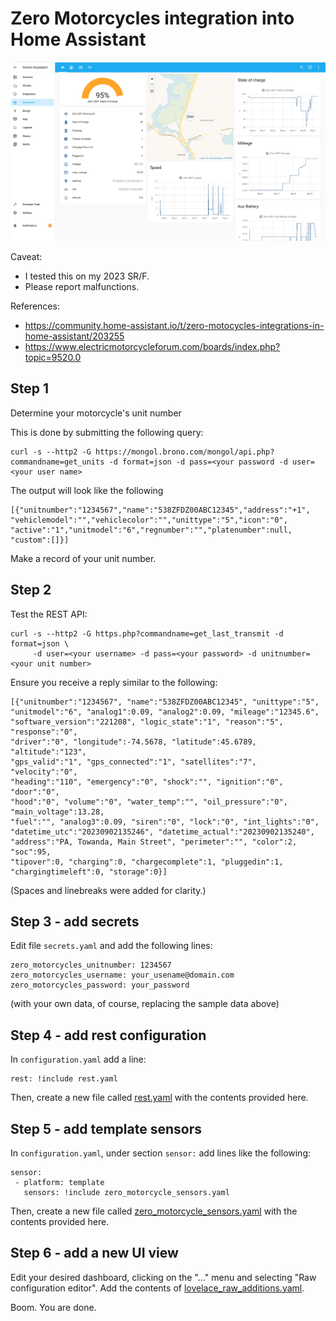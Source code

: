 # Zero Motorcycles integration into Home Assistant

![Dashboard screenshot](dashboard.png)

Caveat: 
- I tested this on my 2023 SR/F.
- Please report malfunctions.

References: 
- https://community.home-assistant.io/t/zero-motocycles-integrations-in-home-assistant/203255
- https://www.electricmotorcycleforum.com/boards/index.php?topic=9520.0

## Step 1

Determine your motorcycle's unit number

This is done by submitting the following query:

```
curl -s --http2 -G https://mongol.brono.com/mongol/api.php?commandname=get_units -d format=json -d pass=<your password -d user=<your user name>
```

The output will look like the following
```
[{"unitnumber":"1234567","name":"538ZFDZ00ABC12345","address":"+1",
"vehiclemodel":"","vehiclecolor":"","unittype":"5","icon":"0",
"active":"1","unitmodel":"6","regnumber":"","platenumber":null,
"custom":[]}]
```
Make a record of your unit number.

## Step 2

Test the REST API:

```
curl -s --http2 -G https.php?commandname=get_last_transmit -d format=json \
     -d user=<your username> -d pass=<your password> -d unitnumber=<your unit number>
```

Ensure you receive a reply similar to the following:

```
[{"unitnumber":"1234567", "name":"538ZFDZ00ABC12345", "unittype":"5",
"unitmodel":"6", "analog1":0.09, "analog2":0.09, "mileage":"12345.6",
"software_version":"221208", "logic_state":"1", "reason":"5", "response":"0",
"driver":"0", "longitude":-74.5678, "latitude":45.6789, "altitude":"123",
"gps_valid":"1", "gps_connected":"1", "satellites":"7", "velocity":"0",
"heading":"110", "emergency":"0", "shock":"", "ignition":"0", "door":"0",
"hood":"0", "volume":"0", "water_temp":"", "oil_pressure":"0", "main_voltage":13.28,
"fuel":"", "analog3":0.09, "siren":"0", "lock":"0", "int_lights":"0",
"datetime_utc":"20230902135246", "datetime_actual":"20230902135240",
"address":"PA, Towanda, Main Street", "perimeter":"", "color":2, "soc":95,
"tipover":0, "charging":0, "chargecomplete":1, "pluggedin":1,
"chargingtimeleft":0, "storage":0}]
```
(Spaces and linebreaks were added for clarity.)

## Step 3 - add secrets

Edit file `secrets.yaml` and add the following lines:

```
zero_motorcycles_unitnumber: 1234567                    
zero_motorcycles_username: your_usename@domain.com               
zero_motorcycles_password: your_password
```
(with your own data, of course, replacing the sample data above)

## Step 4 - add rest configuration

In `configuration.yaml` add a line:
```
rest: !include rest.yaml
```
Then, create a new file called [rest.yaml](rest.yaml) with the contents provided here.

## Step 5 - add template sensors

In `configuration.yaml`, under section `sensor:` add lines like the following:

```
sensor:
 - platform: template
   sensors: !include zero_motorcycle_sensors.yaml
```
Then, create a new file called [zero_motorcycle_sensors.yaml](zero_motorcycle_sensors.yaml) with the contents provided here.

## Step 6 - add a new UI view 

Edit your desired dashboard, clicking on the "..." menu and selecting "Raw configuration editor".
Add the contents of [lovelace_raw_additions.yaml](lovelace_raw_additions.yaml).

Boom. You are done.

